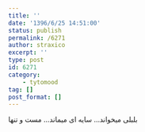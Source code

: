 ```yaml
---
title: ''
date: '1396/6/25 14:51:00'
status: publish
permalink: /6271
author: straxico
excerpt: ''
type: post
id: 6271
category:
    - tytomood
tag: []
post_format: []
---
```

بلبلی میخواند… سایه ای میماند… مست و تنها